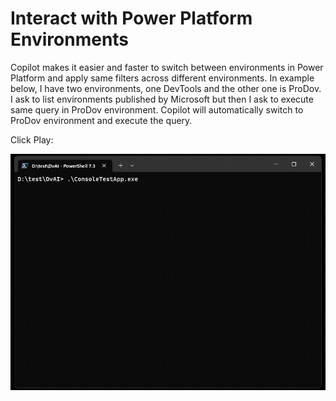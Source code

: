# Interact with Power Platform Environments

Copilot makes it easier and faster to switch between environments in Power Platform and apply same filters across different environments. In example below, I have two environments, one DevTools and the other one is ProDov. I ask to list environments published by Microsoft but then I ask to execute same query in ProDov environment. Copilot will automatically switch to ProDov environment and execute the query.

Click Play:

![SwitchingEnvironments](assets/images/SwitchingEnvironments.gif)
